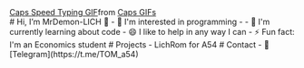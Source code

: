 <div class="tenor-gif-embed" data-postid="12100567" data-share-method="host" data-aspect-ratio="1.805" data-width="100%"><a href="https://tenor.com/view/caps-speed-typing-oh-no-gif-12100567">Caps Speed Typing GIF</a>from <a href="https://tenor.com/search/caps-gifs">Caps GIFs</a></div> <script type="text/javascript" async src="https://tenor.com/embed.js"></script>
# Hi, I’m MrDemon-LICH 👋
- 👀 I'm interested in programming -
- 🌱 I'm currently learning about code
- 😄 I like to help in any way I can
- ⚡ Fun fact: I'm an Economics student
# Projects
- LichRom for A54
# Contact
- 💬 [Telegram](https://t.me/TOM_a54)

<!---
MrDemon-LICH/MrDemon-LICH is a ✨ special ✨ repository because its `README.md` (this file) appears on your GitHub profile.
You can click the Preview link to take a look at your changes.
--->
